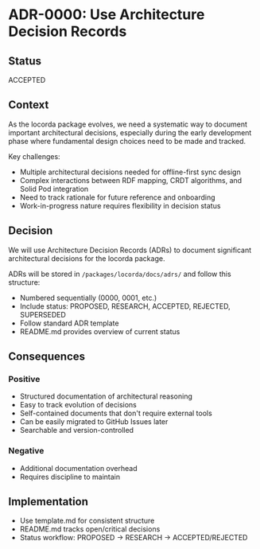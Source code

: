 # ADR-0000: Use Architecture Decision Records

## Status
ACCEPTED

## Context
As the locorda package evolves, we need a systematic way to document important architectural decisions, especially during the early development phase where fundamental design choices need to be made and tracked.

Key challenges:
- Multiple architectural decisions needed for offline-first sync design
- Complex interactions between RDF mapping, CRDT algorithms, and Solid Pod integration
- Need to track rationale for future reference and onboarding
- Work-in-progress nature requires flexibility in decision status

## Decision
We will use Architecture Decision Records (ADRs) to document significant architectural decisions for the locorda package.

ADRs will be stored in `/packages/locorda/docs/adrs/` and follow this structure:
- Numbered sequentially (0000, 0001, etc.)
- Include status: PROPOSED, RESEARCH, ACCEPTED, REJECTED, SUPERSEDED
- Follow standard ADR template
- README.md provides overview of current status

## Consequences
### Positive
- Structured documentation of architectural reasoning
- Easy to track evolution of decisions
- Self-contained documents that don't require external tools
- Can be easily migrated to GitHub Issues later
- Searchable and version-controlled

### Negative  
- Additional documentation overhead
- Requires discipline to maintain

## Implementation
- Use template.md for consistent structure
- README.md tracks open/critical decisions
- Status workflow: PROPOSED → RESEARCH → ACCEPTED/REJECTED
